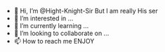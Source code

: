 - 👋 Hi, I’m @Hight-Knight-Sir But I am really His ser
- 👀 I’m interested in ...
- 🌱 I’m currently learning ...
- 💞️ I’m looking to collaborate on ...
- 📫 How to reach me ENJOY

<!---
Hight-Knight-Sir/Hight-Knight-Sir is a ✨ special ✨ repository because its `README.md` (this file) appears on your GitHub profile.
You can click the Preview link to take a look at your changes.
--->
